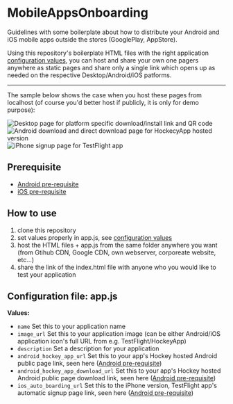 # MobileAppsOnboarding
Guidelines with some boilerplate about how to distribute your Android and iOS mobile apps outside the stores (GooglePlay, AppStore).

Using this repository's boilerplate HTML files with the right application [configuration values](#configuration-file-appjs), you can host and share your own one pagers anywhere as static pages and share only a single link which opens up as needed on the respective Desktop/Android/iOS patforms.

---

The sample below shows the case when you host these pages from localhost (of course you'd better host if publicly, it is only for demo purpose): 

![Desktop page for platform specific download/install link and QR code](https://github.com/petusa/MobileAppsOnboarding/blob/master/screenshots/desktop.png)
![Android download and direct download page for HockecyApp hosted version](https://github.com/petusa/MobileAppsOnboarding/blob/master/screenshots/android_hockeyapplinks.png)
![iPhone signup page for TestFlight app](https://github.com/petusa/MobileAppsOnboarding/blob/master/screenshots/iphone_fastlaneboarding.png)

## Prerequisite

- [Android pre-requisite](instructions/android.md)
- [iOS pre-requisite](instructions/iphone.md)


## How to use

1. clone this repository
2. set values properly in app.js, see [configuration values](#configuration-file-appjs)
3. host the HTML files + app.js from the same folder anywhere you want (from Gtihub CDN, Google CDN, own webserver, corporeate website, etc...)
4. share the link of the index.html file with anyone who you would like to test your application


## Configuration file: app.js

**Values:**
- `name` Set this to your application name
- `image_url` Set this to your application image (can be either Android/iOS application icon's full URL from e.g. TestFlight/HockeyApp)
- `description` Set a description for your application
- `android_hockey_app_url` Set this to your app's Hockey hosted Android public page link, seen here ([Android pre-requisite](instructions/android.md))
- `android_hockey_app_download_url` Set this to your app's Hockey hosted Android public page download link, seen here ([Android pre-requisite](instructions/android.md))
- `ios_auto_boarding_url` Set this to the iPhone version, TestFlight app's automatic signup page link, seen here ([Android pre-requisite](instructions/iphone.md))
